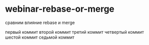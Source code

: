 # webinar-rebase-or-merge
сравним влияние rebase и merge

первый коммит
второй коммит
третий коммит
четвертый коммит
шестой коммит
седьмой коммит
